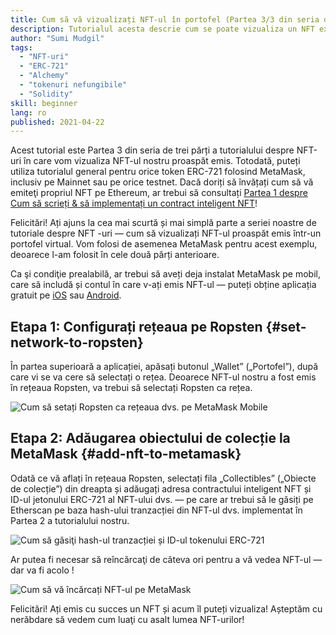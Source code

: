 ```yaml
---
title: Cum să vă vizualizați NFT-ul în portofel (Partea 3/3 din seria de tutoriale NFT)
description: Tutorialul acesta descrie cum se poate vizualiza un NFT existent pe MetaMask!
author: "Sumi Mudgil"
tags:
  - "NFT-uri"
  - "ERC-721"
  - "Alchemy"
  - "tokenuri nefungibile"
  - "Solidity"
skill: beginner
lang: ro
published: 2021-04-22
---
```


Acest tutorial este Partea 3 din seria de trei părți a tutorialului despre NFT-uri în care vom vizualiza NFT-ul nostru proaspăt emis. Totodată, puteți utiliza tutorialul general pentru orice token ERC-721 folosind MetaMask, inclusiv pe Mainnet sau pe orice testnet. Dacă doriți să învățați cum să vă emiteţi propriul NFT pe Ethereum, ar trebui să consultați [Partea 1 despre Cum să scrieți & să implementați un contract inteligent NFT](/developers/tutorials/how-to-write-and-deploy-an-nft)!

Felicitări! Ați ajuns la cea mai scurtă și mai simplă parte a seriei noastre de tutoriale despre NFT -uri — cum să vizualizați NFT-ul proaspăt emis într-un portofel virtual. Vom folosi de asemenea MetaMask pentru acest exemplu, deoarece l-am folosit în cele două părți anterioare.

Ca şi condiţie prealabilă, ar trebui să aveți deja instalat MetaMask pe mobil, care să includă și contul în care v-ați emis NFT-ul — puteți obține aplicația gratuit pe [iOS](https://apps.apple.com/us/app/metamask-blockchain-wallet/id1438144202) sau [Android](https://play.google.com/store/apps/details?id=io.metamask&hl=en_US&gl=US).

## Etapa 1: Configurați rețeaua pe Ropsten \{#set-network-to-ropsten}

În partea superioară a aplicației, apăsați butonul „Wallet” („Portofel”), după care vi se va cere să selectați o rețea. Deoarece NFT-ul nostru a fost emis în rețeaua Ropsten, va trebui să selectați Ropsten ca rețea.

![Cum să setați Ropsten ca rețeaua dvs. pe MetaMask Mobile](./goerliMetamask.gif)

## Etapa 2: Adăugarea obiectului de colecție la MetaMask \{#add-nft-to-metamask}

Odată ce vă aflați în rețeaua Ropsten, selectați fila „Collectibles” („Obiecte de colecție”) din dreapta și adăugați adresa contractului inteligent NFT și ID-ul jetonului ERC-721 al NFT-ului dvs. — pe care ar trebui să le găsiți pe Etherscan pe baza hash-ului tranzacției din NFT-ul dvs. implementat în Partea 2 a tutorialului nostru.

![Cum să găsiţi hash-ul tranzacției și ID-ul tokenului ERC-721](./findNFTEtherscan.png)

Ar putea fi necesar să reîncărcaţi de câteva ori pentru a vă vedea NFT-ul — dar va fi acolo <Emoji text="😄" size={1} />!

![Cum să vă încărcați NFT-ul pe MetaMask](./findNFTMetamask.gif)

Felicitări! Ați emis cu succes un NFT și acum îl puteți vizualiza! Așteptăm cu nerăbdare să vedem cum luaţi cu asalt lumea NFT-urilor!
